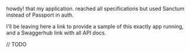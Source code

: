 howdy! that my application.
reached all specifications but used Sanctum instead of Passport in auth.

I'll be leaving here a link to provide a sample of this exactly app running, and a Swaggerhub link with all API docs.

// TODO
